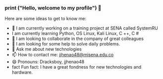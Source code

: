 ### print ("Hello, welcome to my profile") 👋

Here are some ideas to get to know me:

- 🔭 I am currently working on a training project at SENA called SystemRU
- I am currently learning Python, OS Linux, Kali Linux, C ++, C #
- 👯 I am looking to collaborate in the company of great colleagues
- 🤔 I am looking for some help to solve daily problems.
- 💬 Ask me about new technologies
- 📫 How to contact me: jjhenao48@misena.edu.co
- 😄 Pronouns: Dracksboy, jjhenao48
- fact Fun fact: I have a great fondness for new technologies and hardware.
